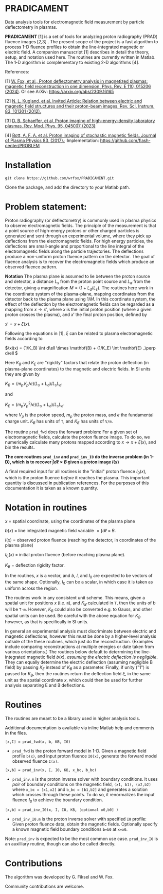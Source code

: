 # PRADICAMENT
Data analysis tools for electromagnetic field measurement by particle deflectometry in plasmas.


**PRADICAMENT** [1] is a set of tools for analyzing proton radiography (PRAD) fluence images [2,3] .
The present scope of the project is a fast algorithm to 
process 1-D fluence profiles to obtain the line-integrated magnetic or electric field.
A companion manuscript [1] describes in detail the theory, setup, and notation used here.
The routines are currently written in Matlab.  The 1-D algorithm is complementary to existing 2-D algorithms [4].



References:

[1] [W. Fox, et al., Proton deflectometry analysis in magnetized plasmas: magnetic field reconstruction in one dimension.  Phys. Rev. E 110, 015206 (2024)](https://doi.org/10.1103/PhysRevE.110.015206). Or see ArXiv: https://arxiv.org/abs/2309.16165 

[2] [N. L. Kugland, et al. Invited Article: Relation between electric and magnetic field structures and their proton-beam images. Rev. Sci. Instrum. 83, 101301 (2012).](https://doi.org/10.1063/1.4750234)

[3] [D. B. Schaeffer, et al,  Proton imaging of high-energy-density laboratory plasmas. Rev. Mod. Phys. 95, 045007 (2023)](https://doi.org/10.1103/RevModPhys.95.045007)

[4] [Bott, A. F. A. et al. Proton imaging of stochastic magnetic fields. Journal of Plasma Physics 83, (2017).](https://doi.org/10.1017/S0022377817000939);  Implementation: https://github.com/flash-center/PROBLEM


# Installation

`git clone https://github.com/wrfox/PRADICAMENT.git`

Clone the package, and add the directory to your Matlab path.


# Problem statement:

Proton radiography (or deflectometry) is commonly used in
plasma physics to observe electromagnetic fields.
The principle of the measurement is that a point source 
of high-energy protons or other charged particles is generated 
and sent through an experimental volume,
where they pick up deflections from the 
electromagnetic fields.   For high energy particles,
the deflections are small-angle and proportional to the line integral
of the electromagnetic fields along the particle trajectories.
The deflections produce a non-uniform proton fluence pattern
on the detector.  The goal of fluence
analysis is to recover the electromagnetic fields which
produce an observed fluence pattern.

**Notation**  The plasma plane is assumed to lie
between the proton source and detector, 
a distance $L_s$ from the proton point source and
$L_d$ from the detector, giving a magnification $M = (1 + L_d/L_s)$.
The routines here work in the coordinate system of 
the plasma-plane, mapping coordinates from the detector back 
to the plasma plane using $1/M$.
In this coordinate system, the effect of the deflection by the electromagnetic fields 
can be regarded as a mapping from $x \to x'$, where 
$x$ is the initial proton position (where a given proton crosses the plasma),
and $x'$ the final proton position, defined by 

$x' = x + \xi(x)$.

Following the equations in [1], $\xi$ can be related to plasma
electromagnetic fields according to 

$\xi(x)  = (1/K_B) \int d\ell \times \mathbf{B} + (1/K_E) \int \mathbf{E} _\perp d\ell $ 

Here $K_B$ and $K_E$ are "rigidity" factors that relate the proton deflection (in plasma-plane coordinates) to the magnetic and electric fields.  In SI units they are given by 

$K_B  = (m_p V_p / e) (L_s + L_d) / L_s  L_d$

and 

$K_E  = (m_p V_p^2 / e) (L_s + L_d) / L_s  L_d$

where $V_p$ is the proton speed, $m_p$ the proton mass, and $e$ the fundamental charge unit.  $K_B$ has units of `T`,
and $K_E$ has units of `V/m`.

The routine `prad_fwd` does the forward problem: For a given set of electromagnetic fields, 
calculate the proton fluence image.  To do so, we numerically calculate many protons mapped according to $x \to x + \xi(x)$, and 
bin the results.  
 
**The core routines `prad_inv` and `prad_inv_I0` do the inverse problem (in 1-D), which is to recover $\int d\ell \times B$ given a proton image $I(x)$**

A final required input for all routines is the "initial" proton fluence $I_0(x)$, which is the proton fluence *before* it reaches the plasma.  This important quantity is discussed in publication references.  For the purposes of this documentation
it is taken as a known quantity.


# Notation in routines

$x$ = spatial coordinate, using the coordinates of the plasma plane

$b(x)$ = line integrated magnetic field variable $= \int d\ell \times B$.

$I(x)$ = observed proton fluence (reaching the detector, in coordinates of the plasma plane)

$I_0(x)$ = initial proton fluence (before reaching plasma plane).

$K_B$ = deflection rigidity factor.

In the routines, $x$ is a vector, and $b$, $I$, and $I_0$ are expected to be vectors of the same shape.  Optionally,
$I_0$ can be a scalar, in which case it is taken as uniform across the region.

The routines work in any consistent unit scheme.  This means, given a spatial unit for positions $x$ (i.e. `m`), and $K_B$ calculated in `T`, then the units of $b$ will be `T-m`.  However, $K_B$ could also be converted e.g. to Gauss, and other spatial units can be used.  Be careful with the above equation for $K_B$ however, as that is specifically in SI units.

In general an experimental analysis must discriminate between electric and magnetic deflections, however this must be done
by a higher-level analysis outside of the these routines, which just do the reconstruction. 
(Examples include comparing reconstructions at multiple energies or date taken from various orientations.)
The routines below default to determining the line-integrated magnetic field $b(x)$, *assuming the electric deflection
is negligible*.  They can equally determine the electric deflection (assuming negligible B field)
by passing $K_E$ instead of $K_B$ as a parameter.
Finally, if unity ("1") is passed for $K_B$, then the routines return the deflection field $\xi$,
in the same unit as the spatial coordinate $x$, which
could then be used for further analysis separating E and B deflections.

# Routines

The routines are meant to be a library used in higher analysis tools. 

Additional documentation is available via inline Matlab help and comments in the files.

```
[x,I] = prad_fwd(x, b, KB, I0)
```

* `prad_fwd` is the proton forward model in 1-D.  Given a magnetic field profile `b(x)`, and input proton fluence `I0(x)`, generate
 the forward model observed fluence `I(x)`.


```
[x,b] = prad_inv(x, I, I0, KB, x_bc, b_bc)
```
* `prad_inv.m` is the proton inverse solver with boundary conditions.   It uses *pair* of boundary conditions on the magnetic field, `(x1, b1), (x2,b2)` where `x_bc = [x1,x2]` and `b_bc = [b1,b2]` and generates a solution which crosses through these points.  To do so, it renormalizes the input fluence $I_0$ to achieve the boundary condition.

 ```
[x,b] = prad_inv_I0(x, I, I0, KB, [optional x0,b0] )
```

* `prad_inv_I0.m` is the proton inverse solver with specified `I0` profile:  Given proton fluence data, obtain the magnetic fields.  Optionally specify a known
magnetic field boundary conditions `b=b0` at `x=x0`.


Note: `prad_inv` is expected to be the most common use case.
`prad_inv_I0` is an auxilliary routine, though can also be called directly.



# Contributions

The algorithm was developed by G. Fiksel and W. Fox.  

Community contributions are welcome.
